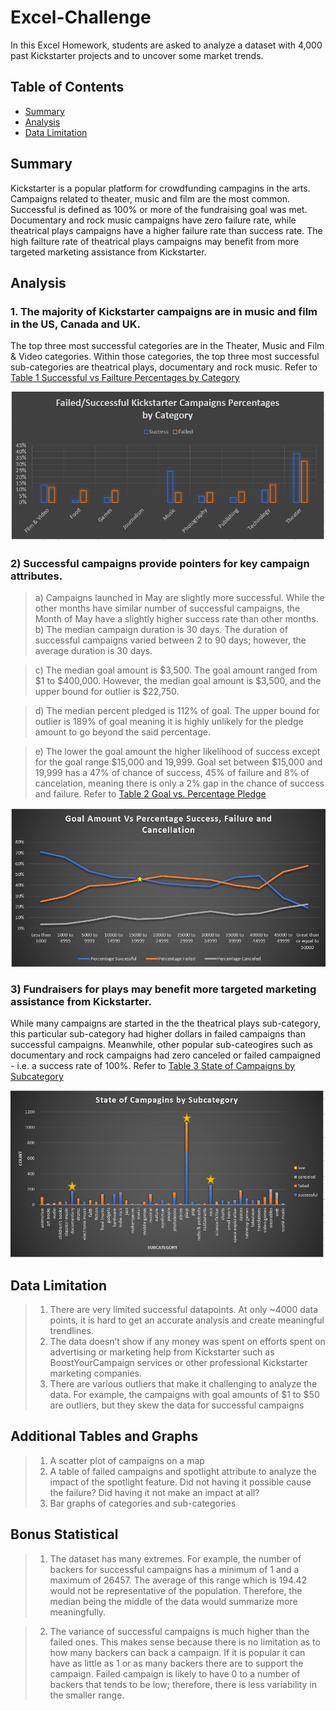 # Excel-Challenge
In this Excel Homework, students are asked to analyze a dataset with 4,000 past Kickstarter projects and to uncover some market trends.

## Table of Contents ##
* [Summary](https://github.com/adriana-icasiano/Excel-challenge#Summary)
* [Analysis](https://github.com/adriana-icasiano/Excel-challenge#Analysis)
* [Data Limitation](https://github.com/adriana-icasiano/Excel-challenge#Data_Limitation)
## Summary ##
Kickstarter is a popular platform for crowdfunding campagins in the arts. Campaigns related to theater, music and film are the most common. Successful is defined as 100% or more of the fundraising goal was met. Documentary and rock music campaigns have zero failure rate, while theatrical plays campaigns have a higher failure rate than success rate. The high failture rate of theatrical plays campaigns may benefit from more targeted marketing assistance from Kickstarter.

## Analysis ##
### 1. The majority of Kickstarter campaigns are in music and film in the US, Canada and UK.   
The top three most successful categories are in the Theater, Music and Film & Video categories. Within those categories, the top three most successful sub-categories are theatrical plays, documentary and rock music.  Refer to  [Table 1 Successful vs Failture Percentages by Category](https://github.com/adriana-icasiano/Excel-Challenge/blob/9ffd2485729ed910c9da63ddc2c2a7a5e59f67e0/Chart%203.PNG)

![Successful vs Failure Percentages](https://github.com/adriana-icasiano/Excel-Challenge/blob/9ffd2485729ed910c9da63ddc2c2a7a5e59f67e0/Chart%203.PNG)

### 2) Successful campaigns provide pointers for key campaign attributes. ###
   > a) Campaigns launched in May are slightly more successful. While the other months have similar number of successful campaigns, the Month of May have a slightly higher success rate than other months. 
   > b) The median campaign duration is 30 days. The duration of successful campaigns varied between 2 to 90 days; however, the average duration is 30 days.
   
   > c) The median goal amount is $3,500. The goal amount ranged from $1 to $400,000. However, the median goal amount is $3,500, and the upper bound for outlier is $22,750.

   > d) The median percent pledged is 112% of goal. The upper bound for outlier is 189% of goal meaning it is highly unlikely for the pledge amount to go beyond the said percentage.

   > e) The lower the goal amount the higher likelihood of success except for the goal range $15,000 and 19,999. Goal set between $15,000 and 19,999 has a 47% of chance of success, 45% of failure and 8% of cancelation, meaning there is only a 2% gap in the chance of success and failure. Refer to  [Table 2 Goal vs. Percentage Pledge]( https://github.com/adriana-icasiano/Excel-Challenge/blob/bb782020a2b83f9cec5b96901f4eb5db9eebfaa9/Chart%207.PNG)

![Goals Vs. Percentage Pledge](https://github.com/adriana-icasiano/Excel-Challenge/blob/bb782020a2b83f9cec5b96901f4eb5db9eebfaa9/Chart%207.PNG)

### 3) Fundraisers for plays may benefit more targeted marketing assistance from Kickstarter. ### 
While many campaigns are started in the the theatrical plays sub-category, this particular sub-category had higher dollars in failed campaigns than successful campaigns. Meanwhile, other popular sub-cateogires such as documentary and rock campaigns had zero canceled or failed campaigned - i.e. a success rate of 100%. Refer to [Table 3 State of Campaigns by Subcategory](https://github.com/adriana-icasiano/Excel-Challenge/blob/8478346951723cd4961c65631e160ebb64acf870/Chart%208.PNG)

![State of Campaigns by Subcategory](https://github.com/adriana-icasiano/Excel-Challenge/blob/8478346951723cd4961c65631e160ebb64acf870/Chart%208.PNG)

## Data Limitation ##
> 1.	There are very limited successful datapoints. At only ~4000 data points, it is hard to get an accurate analysis and create meaningful trendlines. 
> 2.	The data doesn’t show if any money was spent on efforts spent on advertising or marketing help from Kickstarter such as BoostYourCampaign services or other professional Kickstarter marketing companies.
> 3.	There are various outliers that make it challenging to analyze the data. For example, the campaigns with goal amounts of $1 to $50 are outliers, but they skew the data for successful campaigns


## Additional Tables and Graphs ##
> 1.	A scatter plot of campaigns on a map
> 2.	A table of failed campaigns and spotlight attribute to analyze the impact of the spotlight feature. Did not having it possible cause the failure? Did having it not make an impact at all?
> 3.	Bar graphs of categories and sub-categories

## Bonus Statistical ##
> 1.	The dataset has many extremes. For example, the number of backers for successful campaigns has a minimum of 1 and a maximum of 26457. The average of this range which is 194.42 would not be representative of the population. Therefore, the median being the middle of the data would summarize more meaningfully.

> 2.	The variance of successful campaigns is much higher than the failed ones. This makes sense because there is no limitation as to how many backers can back a campaign. If it is popular it can have as little as 1 or as many backers there are to support the campaign. Failed campaign is likely to have 0 to a number of backers that tends to be low; therefore, there is less variability in the smaller range. 

